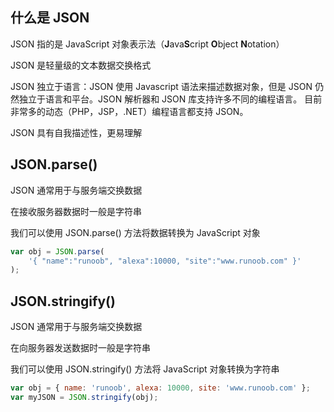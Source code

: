 ## 什么是 JSON

JSON 指的是 JavaScript 对象表示法（**J**ava**S**cript **O**bject **N**otation）

JSON 是轻量级的文本数据交换格式

JSON 独立于语言：JSON 使用 Javascript 语法来描述数据对象，但是 JSON 仍然独立于语言和平台。JSON 解析器和 JSON 库支持许多不同的编程语言。 目前非常多的动态（PHP，JSP，.NET）编程语言都支持 JSON。

JSON 具有自我描述性，更易理解

## JSON.parse()

JSON 通常用于与服务端交换数据

在接收服务器数据时一般是字符串

我们可以使用 JSON.parse() 方法将数据转换为 JavaScript 对象

```js
var obj = JSON.parse(
	'{ "name":"runoob", "alexa":10000, "site":"www.runoob.com" }'
);
```

## JSON.stringify()

JSON 通常用于与服务端交换数据

在向服务器发送数据时一般是字符串

我们可以使用 JSON.stringify() 方法将 JavaScript 对象转换为字符串

```js
var obj = { name: 'runoob', alexa: 10000, site: 'www.runoob.com' };
var myJSON = JSON.stringify(obj);
```
